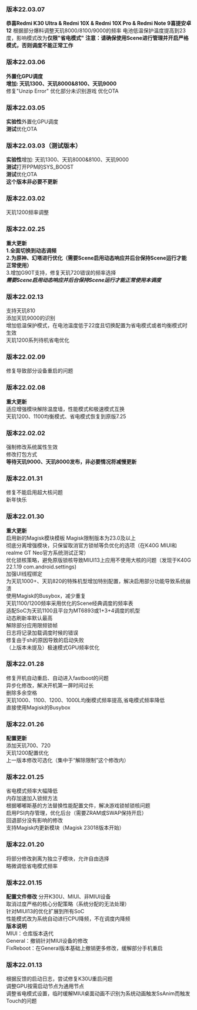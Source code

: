 ### 版本22.03.07  
**恭喜Redmi K30 Ultra & Redmi 10X & Redmi 10X Pro & Redmi Note 9喜提安卓12**
根据部分爆料调整天玑8000/8100/9000的频率
电池低温保护温度提高到23度，影响模式改为**仅限"省电模式"**
**注意：请确保使用Scene进行管理并开启严格模式，否则调度不能正常工作**

### 版本22.03.06  
**外置化GPU调度**  
**增加: 天玑1300、天玑8000&8100、天玑9000**      
修复"Unzip Error"
优化部分未识别游戏
优化OTA   
   

### 版本22.03.05  
**实验性**外置化GPU调度   
**测试**优化OTA    

### 版本22.03.03（测试版本）   
**实验性**增加: 天玑1300、天玑8000&8100、天玑9000   
**测试**打开PPM的SYS_BOOST   
**测试**优化OTA  
**这个版本非必要不更新**   

### 版本22.03.02   
天玑1200频率调整

### 版本22.02.25  
**重大更新**  
**1.全面切换到动态调频**  
**2.为原神、幻塔进行优化（需要Scene启用动态响应并后台保持Scene运行才能正常使用）**  
3.增加G90T支持，修复天玑720错误的频率选择  
***需要Scene启用动态响应并后台保持Scene运行才能正常使用本调度***  

### 版本22.02.13  
支持天玑810  
添加天玑9000的识别  
增加低温保护模式，在电池温度低于22度且切换配置为省电模式或者均衡模式时生效  
天玑1200系列待机省电优化  
  
### 版本22.02.09  
修复导致部分设备重启的问题

### 版本22.02.08 
**重大更新**  
适应增强模块解除温度墙，性能模式和极速模式互换    
天玑1200、1100均衡模式、省电模式恢复到原版7.25  

### 版本22.02.02
强制修改系统属性生效  
修改打包方式  
**等待天玑9000、天玑8000发布，非必要情况将减慢更新**  

### 版本22.01.31
修复不能启用超大核问题  
新年快乐

### 版本22.01.30
**重大更新**  
启用新的Magisk模块模板
Magisk限制版本为23.0及以上    
彻底分离增强模块，只保留取消官方锁帧等负优化的选项（在K40G MIUI和realme GT Neo官方系统测试正常）  
优化锁核策略，避免原版锁核导致MIUI13上应用不使用大核的问题（发现于K40G 22.1.19 com.android.settings)  
加强UI线程绑定  
为天玑1000+、天玑820的特殊机型增加特别配置，解决启用部分功能导致系统崩溃  
使用Magisk的Busybox，减少重复  
天玑1100/1200频率采用优化的Scene经典调度的频率表  
适配SoC为天玑1100且平台为MT6893或1+3+4调度的机型  
动态刷新率默认最高  
解除部分应用限频锁帧  
日志将记录加载调度时候的错误  
修复由于sh的原因导致的启动失败  
（上版本未提及）极速模式GPU频率优化  

### 版本22.01.28  
修复开机自动重启、自动进入fastboot的问题  
异步化修改，解决开机第一屏时间过长  
删除多余空格  
天玑1000、1100、1200、1000L均衡模式频率提高,省电模式频率降低  
直接使用Magisk的Busybox  

### 版本22.01.26  
**配置更新**  
添加天玑700、720  
天玑1200配置优化  
上一版本修改可选化（集中于“解除限制”这个修改内）  

### 版本22.01.25  
省电模式频率大幅降低  
内存加速加入锁频方法  
根据嘟嘟斯基的方法替换性能配置文件，解决游戏锁帧锁核问题  
启用PSI内存管理，优化后台（需要ZRAM或SWAP保持开启）  
回退部分没有影响的修改  
支持Magisk内更新模块（Magisk 23018版本开始）  

### 版本22.01.20  
将部分修改剥离为独立子模块，允许自由选择  
略微调低省电模式频率  

### 版本22.01.15  
**配置文件修改** 
分开K30U、MIUI、非MIUI设备  
取消过度严格的核心分配策略（系统分配的无法处理）  
针对MIUI13的优化扩展到所有SoC  
性能模式改为系统自动进行CPU降频，不在调度内降频  
**版本说明**  
MIUI：仓库版本迭代  
General：撤销针对MIUI设备的修改  
FixReboot：在General版本基础上撤销更多修改，缓解部分手机重启  

### 版本22.01.13
根据反馈的启动日志，尝试修复K30U重启问题  
调整GPU按需启动节点为通用节点  
调整省电模式设置，临时缓解MIUI桌面动画不识别为系统动画触发SsAnim而触发Touch的问题  
